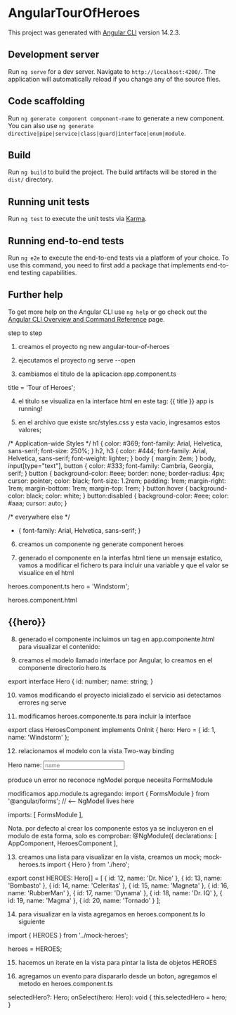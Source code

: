 # AngularTourOfHeroes

This project was generated with [Angular CLI](https://github.com/angular/angular-cli) version 14.2.3.

## Development server

Run `ng serve` for a dev server. Navigate to `http://localhost:4200/`. The application will automatically reload if you change any of the source files.

## Code scaffolding

Run `ng generate component component-name` to generate a new component. You can also use `ng generate directive|pipe|service|class|guard|interface|enum|module`.

## Build

Run `ng build` to build the project. The build artifacts will be stored in the `dist/` directory.

## Running unit tests

Run `ng test` to execute the unit tests via [Karma](https://karma-runner.github.io).

## Running end-to-end tests

Run `ng e2e` to execute the end-to-end tests via a platform of your choice. To use this command, you need to first add a package that implements end-to-end testing capabilities.

## Further help

To get more help on the Angular CLI use `ng help` or go check out the [Angular CLI Overview and Command Reference](https://angular.io/cli) page.

step to step

1. creamos el proyecto
ng new angular-tour-of-heroes

2. ejecutamos el proyecto
ng serve --open

3. cambiamos el titulo de la aplicacion
app.component.ts

title = 'Tour of Heroes';

4. el titulo se visualiza en la interface html en este tag:
<span>{{ title }} app is running!</span>

5. en el archivo que existe src/styles.css y esta vacio, ingresamos estos valores;

/* Application-wide Styles */
h1 {
  color: #369;
  font-family: Arial, Helvetica, sans-serif;
  font-size: 250%;
}
h2, h3 {
  color: #444;
  font-family: Arial, Helvetica, sans-serif;
  font-weight: lighter;
}
body {
  margin: 2em;
}
body, input[type="text"], button {
  color: #333;
  font-family: Cambria, Georgia, serif;
}
button {
  background-color: #eee;
  border: none;
  border-radius: 4px;
  cursor: pointer;
  color: black;
  font-size: 1.2rem;
  padding: 1rem;
  margin-right: 1rem;
  margin-bottom: 1rem;
  margin-top: 1rem;
}
button:hover {
  background-color: black;
  color: white;
}
button:disabled {
  background-color: #eee;
  color: #aaa;
  cursor: auto;
}

/* everywhere else */
* {
  font-family: Arial, Helvetica, sans-serif;
}

6. creamos un componente
ng generate component heroes

7. generado el componente en la interfas html tiene un mensaje estatico, vamos a modificar
el fichero ts para incluir una variable y que el valor se visualice en el html

heroes.component.ts
hero = 'Windstorm';

heroes.component.html
<h2>{{hero}}</h2>

8. generado el componente incluimos un tag en app.componente.html para visualizar el contenido:
    <app-heroes></app-heroes>

9. creamos el modelo llamado interface por Angular, lo creamos en el componente directorio
hero.ts

export interface Hero {
  id: number;
  name: string;
}

10. vamos modificando el proyecto inicializado el servicio asi detectamos errores
ng serve

11. modificamos heroes.componente.ts para incluir la interface

export class HeroesComponent implements OnInit {
  hero: Hero = {
    id: 1,
    name: 'Windstorm'
  };

12. relacionamos el modelo con la vista Two-way binding
<div>
  <label for="name">Hero name: </label>
  <input id="name" [(ngModel)]="hero.name" placeholder="name">
</div>

produce un error no reconoce ngModel porque necesita FormsModule

modificamos app.module.ts agregando:
import { FormsModule } from '@angular/forms'; // <-- NgModel lives here

imports: [
  FormsModule
],

Nota. por defecto al crear los componente estos ya se incluyeron en el modulo de esta forma, solo es comprobar:
@NgModule({
  declarations: [
    AppComponent,
    HeroesComponent
  ],

13. creamos una lista para visualizar en la vista, creamos un mock; mock-heroes.ts
import { Hero } from './hero';

export const HEROES: Hero[] = [
  { id: 12, name: 'Dr. Nice' },
  { id: 13, name: 'Bombasto' },
  { id: 14, name: 'Celeritas' },
  { id: 15, name: 'Magneta' },
  { id: 16, name: 'RubberMan' },
  { id: 17, name: 'Dynama' },
  { id: 18, name: 'Dr. IQ' },
  { id: 19, name: 'Magma' },
  { id: 20, name: 'Tornado' }
];

14. para visualizar en la vista agregamos en heroes.component.ts lo siguiente

import { HEROES } from '../mock-heroes';

heroes = HEROES;

15. hacemos un iterate en la vista para pintar la lista de objetos HEROES

16. agregamos un evento para dispararlo desde un boton, agregamos el metodo en heroes.component.ts

selectedHero?: Hero;
onSelect(hero: Hero): void {
  this.selectedHero = hero;
}